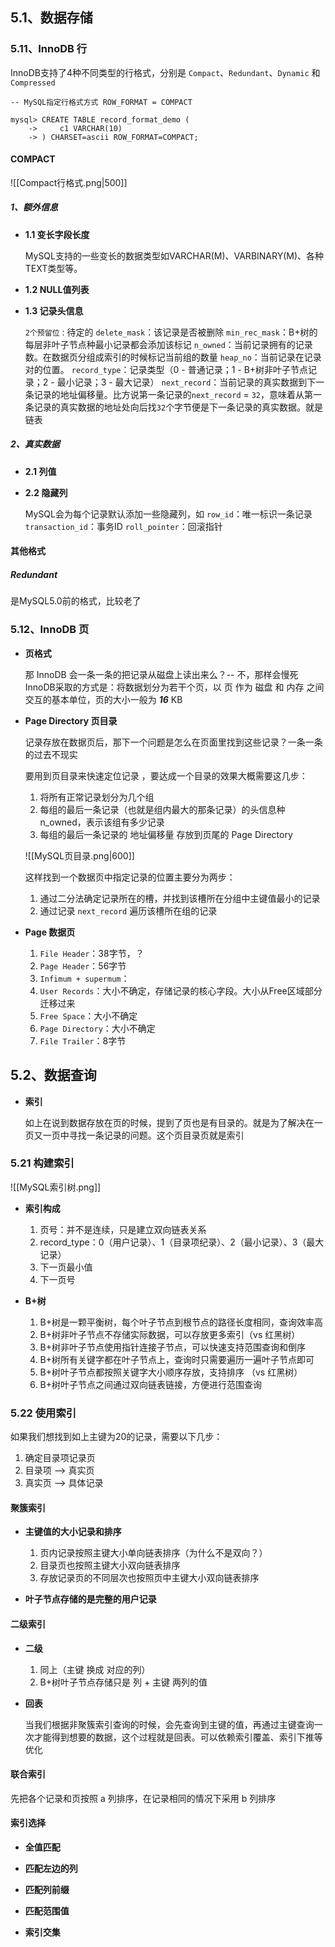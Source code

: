 ## 5.1、数据存储

### 5.11、InnoDB 行

InnoDB支持了4种不同类型的行格式，分别是 `Compact`、`Redundant`、`Dynamic` 和 `Compressed` 
```mysql
-- MySQL指定行格式方式 ROW_FORMAT = COMPACT

mysql> CREATE TABLE record_format_demo (
    ->     c1 VARCHAR(10)
    -> ) CHARSET=ascii ROW_FORMAT=COMPACT;
```

#### COMPACT

![[Compact行格式.png|500]]

##### 1、额外信息
 
 -  **1.1 变长字段长度**
 
	MySQL支持的一些变长的数据类型如VARCHAR(M)、VARBINARY(M)、各种TEXT类型等。

-  **1.2 NULL值列表**

-  **1.3 记录头信息**

	`2个预留位` : 待定的
	`delete_mask`：该记录是否被删除
	`min_rec_mask`：B+树的每层非叶子节点种最小记录都会添加该标记
	`n_owned`：当前记录拥有的记录数。在数据页分组成索引的时候标记当前组的数量
	`heap_no`：当前记录在记录对的位置。
	`record_type`：记录类型（0 - 普通记录；1 - B+树非叶子节点记录；2 - 最小记录；3 - 最大记录）
	`next_record`：当前记录的真实数据到下一条记录的地址偏移量。比方说第一条记录的`next_record` = `32`，意味着从第一条记录的真实数据的地址处向后找`32`个字节便是下一条记录的真实数据。就是链表
##### 2、真实数据

-  **2.1 列值**

-  **2.2 隐藏列**

	MySQL会为每个记录默认添加一些隐藏列，如
	  `row_id`：唯一标识一条记录
	  `transaction_id`：事务ID
	  `roll_pointer`：回滚指针

#### 其他格式
##### Redundant
是MySQL5.0前的格式，比较老了

###  5.12、InnoDB 页

-  **页格式**

	那 InnoDB 会一条一条的把记录从磁盘上读出来么？-- 不，那样会慢死
	InnoDB采取的方式是：将数据划分为若干个页，以 页 作为 磁盘 和 内存 之间交互的基本单位，页的大小一般为 _**16**_ KB

- **Page Directory 页目录**

	记录存放在数据页后，那下一个问题是怎么在页面里找到这些记录？一条一条的过去不现实
	
	要用到页目录来快速定位记录 ，要达成一个目录的效果大概需要这几步：
	1.  将所有正常记录划分为几个组
	2.  每组的最后一条记录（也就是组内最大的那条记录）的头信息种 n_owned，表示该组有多少记录
	3.  每组的最后一条记录的 地址偏移量 存放到页尾的 Page Directory

	![[MySQL页目录.png|600]]

	这样找到一个数据页中指定记录的位置主要分为两步：
	1.  通过二分法确定记录所在的槽，并找到该槽所在分组中主键值最小的记录
	2.  通过记录 `next_record` 遍历该槽所在组的记录


- **Page 数据页**

	1.  `File Header`：38字节，？
	2.  `Page Header`：56字节
	3.  `Infimum + supermum`：
	4.  `User Records`：大小不确定，存储记录的核心字段。大小从Free区域部分迁移过来
	5.  `Free Space`：大小不确定
	6.  `Page Directory`：大小不确定
	7.  `File Trailer`：8字节


## 5.2、数据查询

-  **索引**

	如上在说到数据存放在页的时候，提到了页也是有目录的。就是为了解决在一页又一页中寻找一条记录的问题。这个页目录页就是索引

### 5.21 构建索引

![[MySQL索引树.png]]

- **索引构成**

	1. 页号：并不是连续，只是建立双向链表关系
	2. record_type：0（用户记录）、1（目录项纪录）、2（最小记录）、3（最大记录）
	3. 下一页最小值
	4. 下一页号


- **B+树**

	1.  B+树是一颗平衡树，每个叶子节点到根节点的路径长度相同，查询效率高
	2.  B+树非叶子节点不存储实际数据，可以存放更多索引（vs 红黑树）
	3.  B+树非叶子节点使用指针连接子节点，可以快速支持范围查询和倒序
	4.  B+树所有关键字都在叶子节点上，查询时只需要遍历一遍叶子节点即可
	5.  B+树叶子节点都按照关键字大小顺序存放，支持排序 （vs 红黑树）
	6.  B+树叶子节点之间通过双向链表链接，方便进行范围查询


### 5.22 使用索引

如果我们想找到如上主键为20的记录，需要以下几步：
1. 确定目录项记录页
2. 目录项 -->  真实页
3. 真实页 --> 具体记录

#### 聚簇索引

-  **主键值的大小记录和排序**

	1. 页内记录按照主键大小单向链表排序（为什么不是双向？）
	2. 目录页也按照主键大小双向链表排序
	3. 存放记录页的不同层次也按照页中主键大小双向链表排序


-  **叶子节点存储的是完整的用户记录**

#### 二级索引

- **二级**

	1. 同上（主键 换成 对应的列）
	2. B+树叶子节点存储只是 列 + 主键 两列的值

-  **回表**

	当我们根据非聚簇索引查询的时候，会先查询到主键的值，再通过主键查询一次才能得到想要的数据，这个过程就是回表。可以依赖索引覆盖、索引下推等优化


#### 联合索引

先把各个记录和页按照 a 列排序，在记录相同的情况下采用 b 列排序

#### 索引选择

-  **全值匹配**

-  **匹配左边的列**

-  **匹配列前缀**

-  **匹配范围值**

-  **索引交集** 



